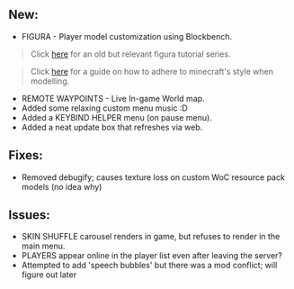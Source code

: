 ## New:
+ FIGURA - Player model customization using Blockbench.
> Click [here](https://www.youtube.com/watch?v=TKB0q0SmCBo&list=PLNz7v2g2SFA8lOQUDS4z4-gIDLi_dWAhl) for an old but relevant figura tutorial series.

> Click [here](https://www.blockbench.net/wiki/guides/minecraft-style-guide/) for a guide on how to adhere to minecraft's style when modelling.
+ REMOTE WAYPOINTS - Live In-game World map.
+ Added some relaxing custom menu music  :D
+ Added a KEYBIND HELPER menu (on pause menu).
+ Added a neat update box that refreshes via web.

## Fixes:
+ Removed debugify; causes texture loss on custom WoC resource pack models (no idea why)

## Issues:
- SKIN SHUFFLE carousel renders in game, but refuses to render in the main menu.
- PLAYERS appear online in the player list even after leaving the server?
- Attempted to add 'speech bubbles' but there was a mod conflict; will figure out later
